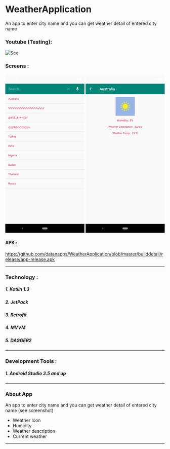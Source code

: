 # WeatherApplication

An app to enter city name and you can get weather detail of entered city name 


### Youtube (Testing): 
[![See](https://img.youtube.com/vi/R9tNUklBe9A/0.jpg)](https://www.youtube.com/watch?v=R9tNUklBe9A)


### Screens : 
<img src="https://github.com/datanapps/WeatherApplication/blob/master/screens/screen_1.png" height="500" width="250">
<img src="https://github.com/datanapps/WeatherApplication/blob/master/screens/screen_2.png" height="500" width="250">


#### APK :

https://github.com/datanapps/WeatherApplication/blob/master/builddetail/release/app-release.apk




-------------------------------------------------

### Technology :
##### 1. Kotlin 1.3
##### 2. JetPack
##### 3. Retrofit
##### 4. MVVM
##### 5. DAGGER2

-------------------------------------------------

### Development Tools : 
##### 1. Android Studio 3.5 and up

-------------------------------------------------

### About App

An app to enter city name and you can get weather detail of entered city name (see screenshot)

- Weather Icon
- Humidity
- Weather description
- Current weather

-------------------------------------------------


